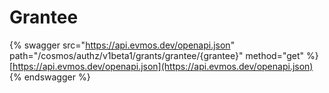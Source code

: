# Grantee

{% swagger src="https://api.evmos.dev/openapi.json" path="/cosmos/authz/v1beta1/grants/grantee/{grantee}" method="get" %}
[https://api.evmos.dev/openapi.json](https://api.evmos.dev/openapi.json)
{% endswagger %}

